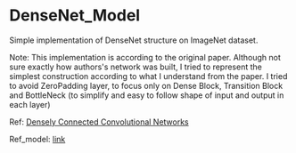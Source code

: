 # DenseNet_Model

Simple implementation of DenseNet structure on ImageNet dataset.

Note: This implementation is according to the original paper. Although not sure exactly how authors's network was built, I tried to represent the simplest construction according to what I understand from the paper.
I tried to avoid ZeroPadding layer, to focus only on Dense Block, Transition Block and BottleNeck (to simplify and easy to follow shape of input and output in each layer)


Ref: [Densely Connected Convolutional Networks](https://arxiv.org/pdf/1608.06993.pdf)

Ref_model: [link](https://github.com/flyyufelix/DenseNet-Keras)